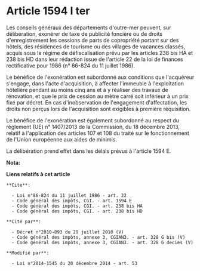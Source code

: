 # Article 1594 I ter

Les conseils généraux des départements d'outre-mer peuvent, sur délibération, exonérer de taxe de publicité foncière ou de
droits d'enregistrement les cessions de parts de copropriété portant sur des hôtels, des résidences de tourisme ou des
villages de vacances classés, acquis sous le régime de défiscalisation prévu par les articles 238 bis HA et 238 bis HD dans
leur rédaction issue de l'article 22 de la loi de finances rectificative pour 1986 (n° 86-824 du 11 juillet 1986). 

Le bénéfice de l'exonération est subordonné aux conditions que l'acquéreur s'engage, dans l'acte d'acquisition, à affecter
l'immeuble à l'exploitation hôtelière pendant au moins cinq ans et à y réaliser des travaux de rénovation, et que le prix de
cession au mètre carré soit inférieur à un prix fixé par décret. En cas d'inobservation de l'engagement d'affectation, les
droits non perçus lors de l'acquisition sont exigibles à première réquisition. 

Le bénéfice de l'exonération est également subordonné au respect du règlement (UE) n° 1407/2013 de la Commission, du 18
décembre 2013, relatif à l'application des articles 107 et 108 du traité sur le fonctionnement de l'Union européenne aux
aides de minimis. 

La délibération prend effet dans les délais prévus à l'article 1594 E.

**Nota:**



**Liens relatifs à cet article**

	**Cite**:

	  - Loi n°86-824 du 11 juillet 1986 - art. 22
	  - Code général des impôts, CGI. - art. 1594 E
	  - Code général des impôts, CGI. - art. 238 bis HA
	  - Code général des impôts, CGI. - art. 238 bis HD

	**Cité par**:

	  - Décret n°2010-893 du 29 juillet 2010 (V)
	  - Code général des impôts, annexe 3, CGIAN3. - art. 328 G bis (V)
	  - Code général des impôts, annexe 3, CGIAN3. - art. 328 G decies (V)

	**Modifié par**:

	  - Loi n°2014-1545 du 20 décembre 2014 - art. 53
